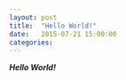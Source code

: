 ```yaml
---
layout: post
title:  "Hello World!"
date:   2015-07-21 15:00:00
categories:
---
```


**_Hello World!_**


